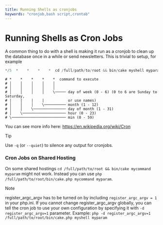 ```yaml
---
title: Running Shells as cronjobs
keywords: "cronjob,bash script,crontab"
---
```


# Running Shells as Cron Jobs

A common thing to do with a shell is making it run as a cronjob to
clean up the database once in a while or send newsletters. This is
trivial to setup, for example

```php
*/5  *    *    *    *  cd /full/path/to/root && bin/cake myshell myparam
```

    # *    *    *    *    *  command to execute
    # │    │    │    │    │
    # │    │    │    │    │
    # │    │    │    │    \───── day of week (0 - 6) (0 to 6 are Sunday to Saturday,
    # |    |    |    |           or use names)
    # │    │    │    \────────── month (1 - 12)
    # │    │    \─────────────── day of month (1 - 31)
    # │    \──────────────────── hour (0 - 23)
    # \───────────────────────── min (0 - 59)

You can see more info here: https://en.wikipedia.org/wiki/Cron

> [!TIP]
> Use `-q` (or `--quiet`) to silence any output for cronjobs.
>
### Cron Jobs on Shared Hosting

On some shared hostings `cd /full/path/to/root && bin/cake mycommand myparam`
might not work. Instead you can use
`php /full/path/to/root/bin/cake.php mycommand myparam`.

> [!NOTE]
> register_argc_argv has to be turned on by including `register_argc_argv
> = 1` in your php.ini.  If you cannot change register_argc_argv globally,
> you can tell the cron job to use your own configuration by
> specifying it with `-d register_argc_argv=1` parameter. Example: `php
> -d register_argc_argv=1 /full/path/to/root/bin/cake.php myshell
> myparam`
>